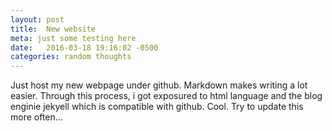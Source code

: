 ```yaml
---
layout: post
title:  New website
meta: just some testing here
date:   2016-03-18 19:16:02 -0500
categories: random thoughts
---
```

Just host my new webpage under github. Markdown makes writing a lot easier. Through this process, i got exposured to html language and the blog enginie jekyell which is compatible with github. Cool. Try to update this more often...